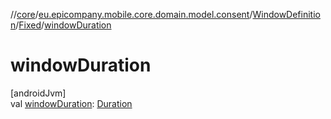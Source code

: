 //[core](../../../../index.md)/[eu.epicompany.mobile.core.domain.model.consent](../../index.md)/[WindowDefinition](../index.md)/[Fixed](index.md)/[windowDuration](window-duration.md)

# windowDuration

[androidJvm]\
val [windowDuration](window-duration.md): [Duration](https://developer.android.com/reference/kotlin/java/time/Duration.html)
